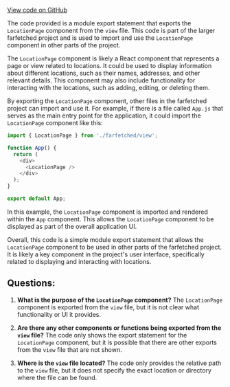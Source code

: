 [View code on GitHub](https://github.com/igorkamyshev/farfetched/apps/showcase/solid-real-world-rick-morty/src/pages/location/index.ts)

The code provided is a module export statement that exports the `LocationPage` component from the `view` file. This code is part of the larger farfetched project and is used to import and use the `LocationPage` component in other parts of the project.

The `LocationPage` component is likely a React component that represents a page or view related to locations. It could be used to display information about different locations, such as their names, addresses, and other relevant details. This component may also include functionality for interacting with the locations, such as adding, editing, or deleting them.

By exporting the `LocationPage` component, other files in the farfetched project can import and use it. For example, if there is a file called `App.js` that serves as the main entry point for the application, it could import the `LocationPage` component like this:

```javascript
import { LocationPage } from './farfetched/view';

function App() {
  return (
    <div>
      <LocationPage />
    </div>
  );
}

export default App;
```

In this example, the `LocationPage` component is imported and rendered within the `App` component. This allows the `LocationPage` component to be displayed as part of the overall application UI.

Overall, this code is a simple module export statement that allows the `LocationPage` component to be used in other parts of the farfetched project. It is likely a key component in the project's user interface, specifically related to displaying and interacting with locations.
## Questions: 
 1. **What is the purpose of the `LocationPage` component?**
The `LocationPage` component is exported from the `view` file, but it is not clear what functionality or UI it provides. 

2. **Are there any other components or functions being exported from the `view` file?**
The code only shows the export statement for the `LocationPage` component, but it is possible that there are other exports from the `view` file that are not shown.

3. **Where is the `view` file located?**
The code only provides the relative path to the `view` file, but it does not specify the exact location or directory where the file can be found.